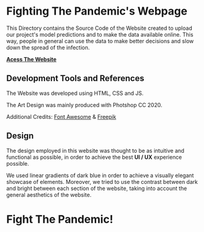 # Fighting The Pandemic's Webpage
This Directory contains the Source Code of the Website created to upload our project's model predictions and to make the data available online. This way, people in general can use the data to make better decisions and slow down the spread of the infection.

**[Acess The Website](https://fightthepandemic.co/)**


## Development Tools and References
The Website was developed using HTML, CSS and JS.

The Art Design was mainly produced with Photshop CC 2020.

Additional Credits: [Font Awesome](fontawesome.com) & [Freepik](freepik.com)



## Design
The design employed in this website was thought to be as intuitive and functional as possible, in order to achieve the best **UI / UX** experience possible.

We used linear gradients of dark blue in order to achieve a visually elegant showcase of elements. Moreover, we tried to use the contrast between dark and bright between each section of the website, taking into account the general aesthetics of the website.



# **Fight The Pandemic!**

